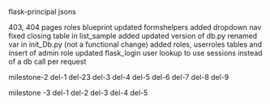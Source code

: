 flask-principal
jsons

403, 404 pages
roles blueprint
updated formshelpers
added dropdown nav
fixed closing table in list_sample
added updated version of db.py
renamed var in init_Db.py (not a functional change)
added roles, userroles tables and insert of admin role
updated flask_login user lookup to use sessions instead of a db call per request

milestone-2
del-1
del-23
del-3
del-4
del-5
del-6
del-7
del-8
del-9

milestone -3
del-1
del-2
del-3
del-4
del-5